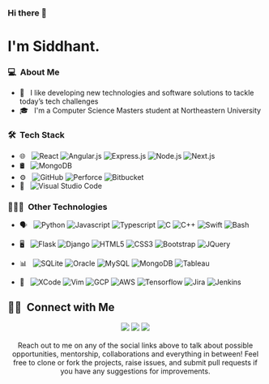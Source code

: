 ### Hi there 👋

#  I'm Siddhant.

### 💻 &nbsp;About Me 

- 🤔 &nbsp; I like developing new technologies and software solutions to tackle today’s tech challenges
- 🎓 &nbsp; I'm a Computer Science Masters student at Northeastern University

### 🛠 &nbsp;Tech Stack

- 🌐 &nbsp;
  <!--![HTML](https://img.shields.io/badge/-HTML-333333?style=flat&logo=HTML5)
  ![CSS](https://img.shields.io/badge/-CSS-333333?style=flat&logo=CSS3&logoColor=1572B6)
  ![JavaScript](https://img.shields.io/badge/-JavaScript-333333?style=flat&logo=javascript)
  ![Bootstrap](https://img.shields.io/badge/-Bootstrap-333333?style=flat&logo=bootstrap&logoColor=563D7C)-->
  ![React](https://img.shields.io/badge/-React-333333?style=flat&logo=react)
  ![Angular.js](https://img.shields.io/badge/-Angular.js-333333?style=flat&logo=angular)
  ![Express.js](https://img.shields.io/badge/-Express.js-333333?style=flat&logo=express)
  ![Node.js](https://img.shields.io/badge/-Node.js-333333?style=flat&logo=node.js)
  ![Next.js](https://img.shields.io/badge/-Next.js-333333?style=flat&logo=next.js)
- 🛢 &nbsp;
  ![MongoDB](https://img.shields.io/badge/-MongoDB-333333?style=flat&logo=mongodb)
- ⚙️ &nbsp;
  ![GitHub](https://img.shields.io/badge/-GitHub-333333?style=flat&logo=github)
  ![Perforce](https://img.shields.io/badge/-Perforce-333333?style=flat&logo=perforce)
  ![Bitbucket](https://img.shields.io/badge/-Bitbucket-333333?style=flat&logo=Bitbucket)
- 🔧 &nbsp;
  ![Visual Studio Code](https://img.shields.io/badge/-Visual%20Studio%20Code-333333?style=flat&logo=visual-studio-code&logoColor=007ACC)

### 👩🏻‍💻 &nbsp;Other Technologies
- 🗣️ &nbsp;
  ![Python](https://img.shields.io/badge/-Python-333333?style=flat&logo=python)
  ![Javascript](https://img.shields.io/badge/-Javascript-333333?style=flat&logo=javascript)
  ![Typescript](https://img.shields.io/badge/-Typescript-333333?style=flat&logo=typescript)
  ![C](https://img.shields.io/badge/-C-333333?style=flat&logo=c)
  ![C++](https://img.shields.io/badge/-C++-333333?style=flat&logo=cplusplus)
  ![Swift](https://img.shields.io/badge/-Swift-333333?style=flat&logo=swift)
  ![Bash](https://img.shields.io/badge/-Bash-333333?style=flat&logo=gnu-bash)

- 🖥️ &nbsp;
  ![Flask](https://img.shields.io/badge/-Flask-333333?style=flat&logo=flask)
  ![Django](https://img.shields.io/badge/-Django-333333?style=flat&logo=django)
  ![HTML5](https://img.shields.io/badge/-HTML5-333333?style=flat&logo=html5)
  ![CSS3](https://img.shields.io/badge/-CSS3-333333?style=flat&logo=css3)
  ![Bootstrap](https://img.shields.io/badge/-Bootstrap-333333?style=flat&logo=bootstrap)
  ![JQuery](https://img.shields.io/badge/-JQuery-333333?style=flat&logo=jquery)

- 📊 &nbsp;
  ![SQLite](https://img.shields.io/badge/-SQLite-333333?style=flat&logo=sqlite)
  ![Oracle](https://img.shields.io/badge/-Oracle-333333?style=flat&logo=Oracle)
  ![MySQL](https://img.shields.io/badge/-MySQL-333333?style=flat&logo=mysql)
  ![MongoDB](https://img.shields.io/badge/-MongoDB-333333?style=flat&logo=mongodb)
  ![Tableau](https://img.shields.io/badge/-Tableau-333333?style=flat&logo=Tableau)

- 📀 &nbsp;
  ![XCode](https://img.shields.io/badge/-XCode-333333?style=flat&logo=Xcode)
  ![Vim](https://img.shields.io/badge/-Vim-333333?style=flat&logo=vim)
  ![GCP](https://img.shields.io/badge/-GCP-333333?style=flat&logo=google-cloud)
  ![AWS](https://img.shields.io/badge/-AWS-333333?style=flat&logo=amazon-aws)
  ![Tensorflow](https://img.shields.io/badge/-Tensorflow-333333?style=flat&logo=tensorflow)
  ![Jira](https://img.shields.io/badge/-Jira-333333?style=flat&logo=jira)
  ![Jenkins](https://img.shields.io/badge/-Jenkins-333333?style=flat&logo=jenkins)

    
  
    


  



##  🤝🏻 &nbsp;Connect with Me

<p align="center">
<a href="https://www.linkedin.com/in/sanjanadumpala" target="_blank"><img src="https://img.shields.io/badge/-Sanjana%20Dumpala-0077B5?style=flat-square&logo=Linkedin&logoColor=white"/></a>
<a href="mailto:dumpala@usc.edu" target="_blank"><img src="https://img.shields.io/badge/-dumpala@usc.edu-D14836?style=flat-square&logo=Gmail&logoColor=white"/></a>
<a href="https://dev.to/sanjanadumpala" target="_blank"><img src="https://img.shields.io/badge/-Sanjana%20Dumpala-0A0A0A?style=flat-square&logo=devdotto&logoColor=white"/></a>
<br />
<br />  
Reach out to me on any of the social links above to talk about possible opportunities, mentorship, collaborations and everything in between!
Feel free to clone or fork the projects, raise issues, and submit pull requests if you have any suggestions for improvements.
<br />
